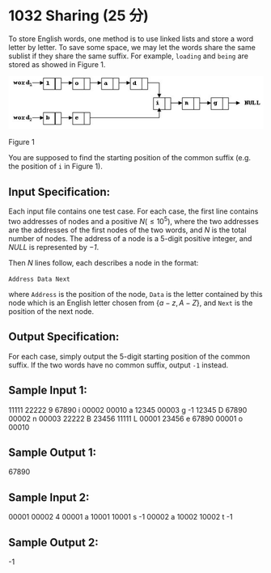 # 1032 Sharing (25 分)

To store English words, one method is to use linked lists and store a word letter by letter. To save some space, we may let the words share the same sublist if they share the same suffix. For example, `loading` and `being` are stored as showed in Figure 1.

![1032](../image/1032.jpg)

Figure 1

You are supposed to find the starting position of the common suffix (e.g. the position of `i` in Figure 1).

## Input Specification:
Each input file contains one test case. For each case, the first line contains two addresses of nodes and a positive $N (≤10^5)$, where the two addresses are the addresses of the first nodes of the two words, and $N$ is the total number of nodes. The address of a node is a 5-digit positive integer, and *NULL* is represented by *−1*.

Then $N$ lines follow, each describes a node in the format:

`Address Data Next`

where `Address` is the position of the node, `Data` is the letter contained by this node which is an English letter chosen from $\{ a-z, A-Z \}$, and `Next` is the position of the next node.

## Output Specification:
For each case, simply output the 5-digit starting position of the common suffix. If the two words have no common suffix, output `-1` instead.

## Sample Input 1:
11111 22222 9
67890 i 00002
00010 a 12345
00003 g -1
12345 D 67890
00002 n 00003
22222 B 23456
11111 L 00001
23456 e 67890
00001 o 00010

## Sample Output 1:
67890

## Sample Input 2:
00001 00002 4
00001 a 10001
10001 s -1
00002 a 10002
10002 t -1

## Sample Output 2:
-1
